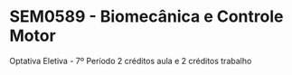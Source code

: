 # SEM0589 - Biomecânica e Controle Motor
Optativa Eletiva - 7º Período
2 créditos aula e 2 créditos trabalho
